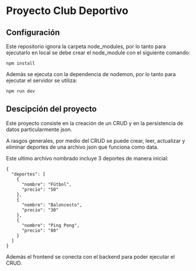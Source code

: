 # Proyecto Club Deportivo

## Configuración

Este repositorio ignora la carpeta node_modules, por lo tanto para ejecutarlo en local se debe crear el node_module con el siguiente comando:
```
npm install
```
Además se ejecuta con la dependencia de nodemon, por lo tanto para ejecutar el servidor se utiliza:
```
npm run dev
```

## Descipción del proyecto

Este proyecto consiste en la creación de un CRUD y en la persistencia de datos particularmente json.

A rasgos generales, por medio del CRUD se puede crear, leer, actualizar y eliminar deportes de una archivo json que funciona como data.

Este ultimo archivo nombrado incluye 3 deportes de manera inicial:
```
{
  "deportes": [
    {
      "nombre": "Fútbol",
      "precio": "50"
    },
    {
      "nombre": "Baloncesto",
      "precio": "30"
    },
    {
      "nombre": "Ping Pong",
      "precio": "80"
    }
  ]
}
```
Además el frontend se conecta con el backend para poder ejecutar el CRUD.

